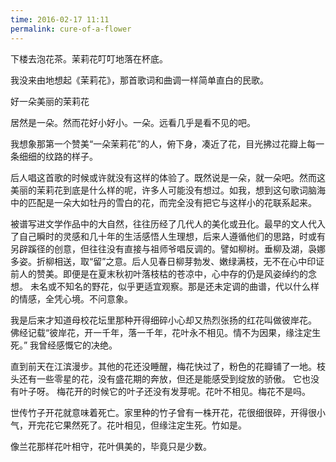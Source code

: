 ```yaml
---
time: 2016-02-17 11:11
permalink: cure-of-a-flower
---
```

下楼去泡花茶。茉莉花叮叮地落在杯底。

我没来由地想起《茉莉花》，那首歌词和曲调一样简单直白的民歌。
<!--excerpt-->

好一朵美丽的茉莉花

居然是一朵。然而花好小好小。一朵。远看几乎是看不见的吧。

我想象那第一个赞美“一朵茉莉花”的人，俯下身，凑近了花，目光拂过花瓣上每一条细细的纹路的样子。

后人唱这首歌的时候或许就没有这样的体验了。既然说是一朵，就一朵吧。然而这美丽的茉莉花到底是什么样的呢，许多人可能没有想过。如我，想到这句歌词脑海中的匹配是一朵大如牡丹的雪白的花，而完全没有把它与这样小的花联系起来。

被谱写进文学作品中的大自然，往往历经了几代人的美化或丑化。最早的文人代入了自己瞬时的灵感和几十年的生活感悟人生理想，后来人遵循他们的思路，时或有另辟蹊径的创意，但往往没有直接与祖师爷唱反调的。譬如柳树。垂柳及湖，袅娜多姿。折柳相送，取“留”之意。后人见春日柳芽勃发、嫩绿满枝，无不在心中印证前人的赞美。即便是在夏末秋初叶落枝枯的苍凉中，心中存的仍是风姿绰约的念想。
未名或不知名的野花，似乎更适宜观察。那是还未定调的曲谱，代以什么样的情感，全凭心境。不问意象。

我是后来才知道母校花坛里那种开得细碎小心却又热烈张扬的红花叫做彼岸花。
佛经记载“彼岸花，开一千年，落一千年，花叶永不相见。情不为因果，缘注定生死。”
我曾经感慨它的决绝。

直到前天在江滨漫步。其他的花还没睡醒，梅花快过了，粉色的花瓣铺了一地。枝头还有一些零星的花，没有盛花期的奔放，但还是能感受到绽放的骄傲。
它也没有叶子呀。
梅花开的时候它的叶子还没有发芽呢。花叶不相见。梅花不是吗。

世传竹子开花就意味着死亡。家里种的竹子曾有一株开花，花很细很碎，开得很小气，开完花它果然死了。花叶相见，但缘注定生死。竹如是。

像兰花那样花叶相守，花叶俱美的，毕竟只是少数。



